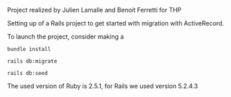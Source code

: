 Project realized by Julien Lamalle and Benoit Ferretti for THP

Setting up of a Rails project to get started with migration with ActiveRecord.

To launch the project, consider making a

```
bundle install
```
```
rails db:migrate
```
```
rails db:seed
```

The used version of Ruby is 2.5.1, for Rails we used version 5.2.4.3